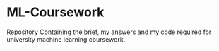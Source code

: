 # ML-Coursework
Repository Containing the brief, my answers and my code required for university machine learning coursework. 
